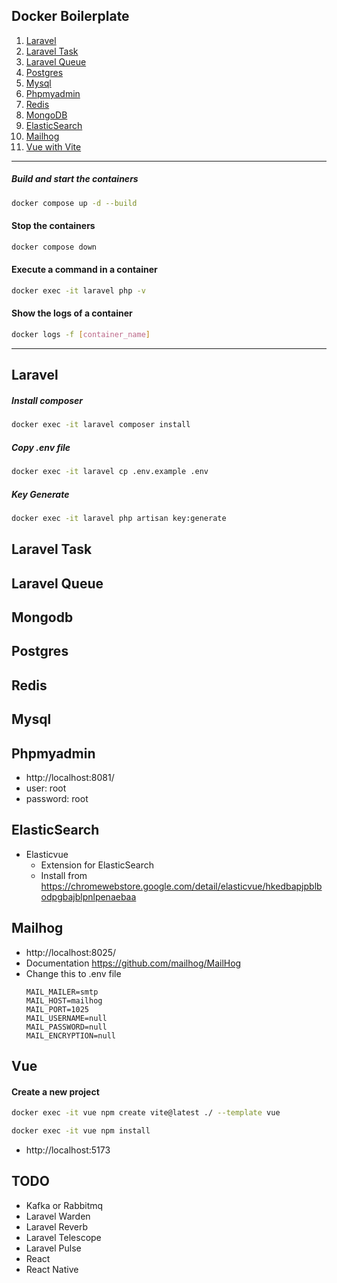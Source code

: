

## Docker Boilerplate

1. [Laravel](#laravel)
2. [Laravel Task](#laravel-task)
3. [Laravel Queue](#laravel-queue)
4. [Postgres](#postgres)
5. [Mysql](#mysql)
6. [Phpmyadmin](#phpmyadmin)
7. [Redis](#redis)
8. [MongoDB](#mongodb)
9. [ElasticSearch](#elasticsearch)
10. [Mailhog](#mailhog)
11. [Vue with Vite](#vue-with-vite)

---------------------------------------------

##### Build and start the containers
```bash
docker compose up -d --build
```

#### Stop the containers
```bash
docker compose down
```

#### Execute a command in a container
```bash
docker exec -it laravel php -v
```

#### Show the logs of a container
```bash
docker logs -f [container_name]
```

---------------------------------------------

## Laravel

##### Install composer
```bash
docker exec -it laravel composer install
```

##### Copy .env file
```bash
docker exec -it laravel cp .env.example .env
```

##### Key Generate
```bash
docker exec -it laravel php artisan key:generate
```

## Laravel Task

## Laravel Queue

## Mongodb

## Postgres

## Redis

## Mysql

## Phpmyadmin
- http://localhost:8081/
- user: root
- password: root

## ElasticSearch

- Elasticvue
  - Extension for ElasticSearch
  - Install from https://chromewebstore.google.com/detail/elasticvue/hkedbapjpblbodpgbajblpnlpenaebaa


## Mailhog
- http://localhost:8025/
- Documentation https://github.com/mailhog/MailHog
- Change this to .env file
  ```env
  MAIL_MAILER=smtp
  MAIL_HOST=mailhog
  MAIL_PORT=1025
  MAIL_USERNAME=null
  MAIL_PASSWORD=null
  MAIL_ENCRYPTION=null
  ```
  
## Vue

#### Create a new project
```bash
docker exec -it vue npm create vite@latest ./ --template vue
```

```bash
docker exec -it vue npm install
```

-  http://localhost:5173

## TODO
- Kafka or Rabbitmq
- Laravel Warden
- Laravel Reverb
- Laravel Telescope
- Laravel Pulse
- React
- React Native

